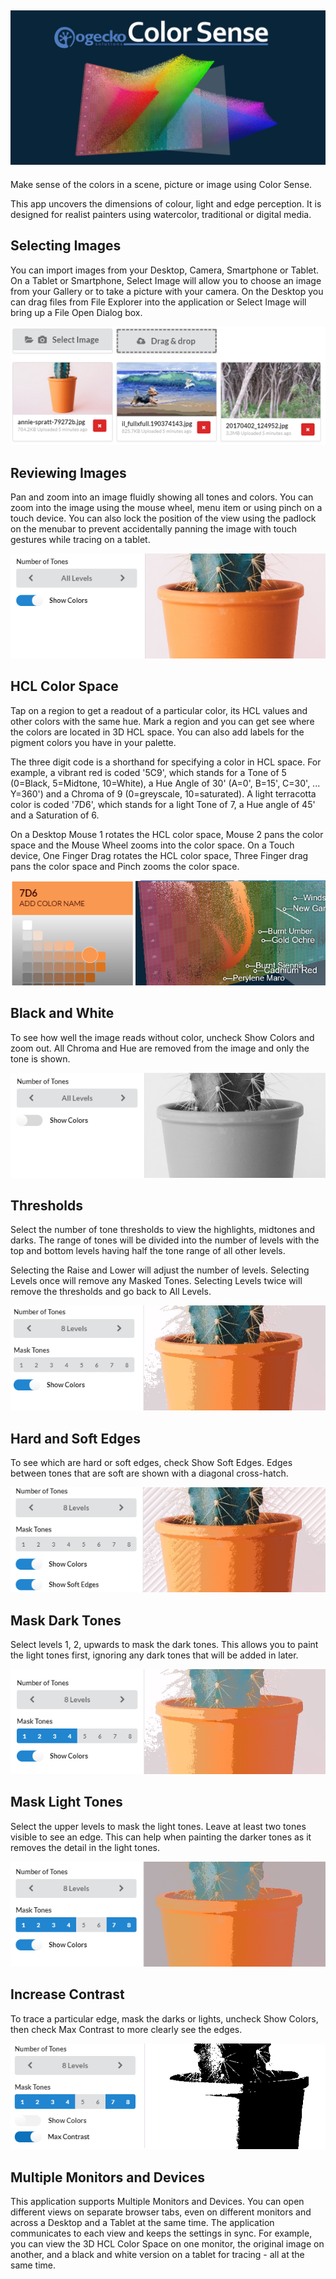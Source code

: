 ![Gamut of Colors](public/images/gamut-header.png)
---
Make sense of the colors in a scene, picture or image using Color Sense. 

This app uncovers the dimensions of colour, light and edge perception. It is designed for realist painters using watercolor, traditional or digital media. 

## Selecting Images
You can import images from your Desktop, Camera, Smartphone or Tablet. On a Tablet or Smartphone, Select Image will allow you to choose an image from your Gallery or to take a picture with your camera. On the Desktop you can drag files from File Explorer into the application or Select Image will bring up a File Open Dialog box.

![Selecting Images](/public/images/img001-select.png)

## Reviewing Images
Pan and zoom into an image fluidly showing all tones and colors. You can zoom into the image using the mouse wheel, menu item or using pinch on a touch device. You can also lock the position of the view using the padlock on the menubar to prevent accidentally panning the image with touch gestures while tracing on a tablet.

![Reviewing Images](/public/images/img002-review.png)

## HCL Color Space
Tap on a region to get a readout of a particular color, its HCL values and other colors with the same hue. Mark a region and you can get see where the colors are located in 3D HCL space. You can also add labels for the pigment colors you have in your palette. 

The three digit code is a shorthand for specifying a color in HCL space. For example, a vibrant red is coded '5C9', which stands for a Tone of 5 (0=Black, 5=Midtone, 10=White), a Hue Angle of 30' (A=0', B=15', C=30', ... Y=360') and a Chroma of 9 (0=greyscale, 10=saturated). A light terracotta color is coded '7D6', which stands for a light Tone of 7, a Hue angle of 45' and a Saturation of 6.

On a Desktop Mouse 1 rotates the HCL color space, Mouse 2 pans the color space and the Mouse Wheel zooms into the color space. On a Touch device, One Finger Drag rotates the HCL color space, Three Finger drag pans the color space and Pinch zooms the color space.

![Color Space](/public/images/img003-hcl.png)

## Black and White
To see how well the image reads without color, uncheck Show Colors and zoom out. All Chroma and Hue are removed from the image and only the tone is shown.

![Black and White](/public/images/img004-bw.png)

## Thresholds
Select the number of tone thresholds to view the highlights, midtones and darks. The range of tones will be divided into the number of levels with the top and bottom levels having half the tone range of all other levels.

Selecting the Raise and Lower will adjust the number of levels. Selecting Levels once will remove any Masked Tones. Selecting Levels twice will remove the thresholds and go back to All Levels. 

![Thresholds](/public/images/img005-levels.png)

## Hard and Soft Edges
To see which are hard or soft edges, check Show Soft Edges. Edges between tones that are soft are shown with a diagonal cross-hatch.

![Soft Edges](/public/images/img006-soft.png)

## Mask Dark Tones
Select levels 1, 2, upwards to mask the dark tones. This allows you to paint the light tones first, ignoring any dark tones that will be added in later.

![Mask Darks](/public/images/img007-mask1.png)

## Mask Light Tones
Select the upper levels to mask the light tones. Leave at least two tones visible to see an edge. This can help when painting the darker tones as it removes the detail in the light tones.

![Mask Lights](/public/images/img008-mask2.png)

## Increase Contrast
To trace a particular edge, mask the darks or lights, uncheck Show Colors, then check Max Contrast to more clearly see the edges.

![Constrat](/public/images/img009-contrast.png)

## Multiple Monitors and Devices
This application supports Multiple Monitors and Devices. You can open different views on separate browser tabs, even on different monitors and across a Desktop and a Tablet at the same time. The application communicates to each view and keeps the settings in sync. For example, you can view the 3D HCL Color Space on one monitor, the original image on another, and a black and white version on a tablet for tracing - all at the same time.
